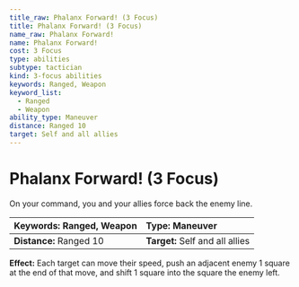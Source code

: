 ```yaml
---
title_raw: Phalanx Forward! (3 Focus)
title: Phalanx Forward! (3 Focus)
name_raw: Phalanx Forward!
name: Phalanx Forward!
cost: 3 Focus
type: abilities
subtype: tactician
kind: 3-focus abilities
keywords: Ranged, Weapon
keyword_list:
  - Ranged
  - Weapon
ability_type: Maneuver
distance: Ranged 10
target: Self and all allies
---
```


# Phalanx Forward! (3 Focus)

On your command, you and your allies force back the enemy line.

<!-- @nosort -->

| **Keywords:** Ranged, Weapon | **Type:** Maneuver              |
| :--------------------------- | :------------------------------ |
| **Distance:** Ranged 10      | **Target:** Self and all allies |

**Effect:** Each target can move their speed, push an adjacent enemy 1 square at the end of that move, and shift 1 square into the square the enemy left.
